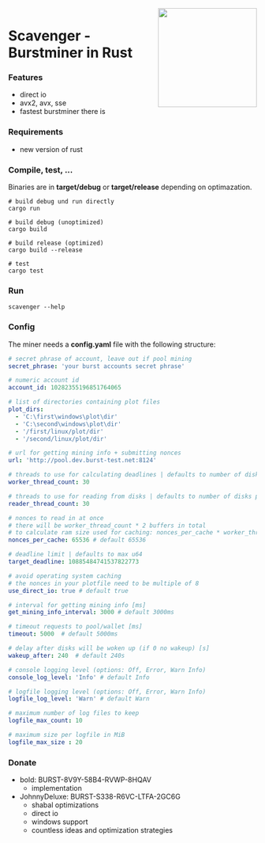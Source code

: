  <img align="right" src="https://i.imgur.com/LG63EqK.png" height="200">

# Scavenger - Burstminer in Rust

### Features
- direct io
- avx2, avx, sse
- fastest burstminer there is

### Requirements
- new version of rust

### Compile, test, ...

Binaries are in **target/debug** or **target/release** depending on optimazation.

``` shell
# build debug und run directly
cargo run

# build debug (unoptimized)
cargo build

# build release (optimized)
cargo build --release

# test
cargo test
```

### Run

```shell
scavenger --help
```

### Config

The miner needs a **config.yaml** file with the following structure:

``` yaml
# secret phrase of account, leave out if pool mining
secret_phrase: 'your burst accounts secret phrase'

# numeric account id
account_id: 10282355196851764065

# list of directories containing plot files
plot_dirs:
  - 'C:\first\windows\plot\dir'
  - 'C:\second\windows\plot\dir'
  - '/first/linux/plot/dir'
  - '/second/linux/plot/dir'

# url for getting mining info + submitting nonces
url: 'http://pool.dev.burst-test.net:8124'

# threads to use for calculating deadlines | defaults to number of disks plotfiles are spread over
worker_thread_count: 30

# threads to use for reading from disks | defaults to number of disks plotfiles are spread over
reader_thread_count: 30

# nonces to read in at once
# there will be worker_thread_count * 2 buffers in total
# to calculate ram size used for caching: nonces_per_cache * worker_thread_count * 2 * 64
nonces_per_cache: 65536 # default 65536

# deadline limit | defaults to max u64
target_deadline: 10885484741537822773

# avoid operating system caching
# the nonces in your plotfile need to be multiple of 8
use_direct_io: true # default true

# interval for getting mining info [ms]
get_mining_info_interval: 3000 # default 3000ms

# timeout requests to pool/wallet [ms]
timeout: 5000  # default 5000ms

# delay after disks will be woken up (if 0 no wakeup) [s]
wakeup_after: 240  # default 240s

# console logging level (options: Off, Error, Warn Info)
console_log_level: 'Info' # default Info

# logfile logging level (options: Off, Error, Warn Info)
logfile_log_level: 'Warn' # default Warn

# maximum number of log files to keep
logfile_max_count: 10

# maximum size per logfile in MiB
logfile_max_size : 20 
```

### Donate 
* bold: BURST-8V9Y-58B4-RVWP-8HQAV
  * implementation
* JohnnyDeluxe: BURST-S338-R6VC-LTFA-2GC6G
  * shabal optimizations
  * direct io
  * windows support
  * countless ideas and optimization strategies
